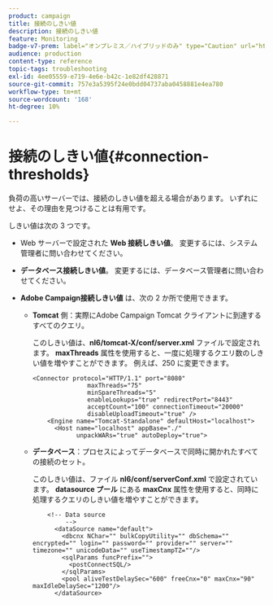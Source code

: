 ```yaml
---
product: campaign
title: 接続のしきい値
description: 接続のしきい値
feature: Monitoring
badge-v7-prem: label="オンプレミス／ハイブリッドのみ" type="Caution" url="https://experienceleague.adobe.com/docs/campaign-classic/using/installing-campaign-classic/architecture-and-hosting-models/hosting-models-lp/hosting-models.html?lang=ja" tooltip="オンプレミスデプロイメントとハイブリッドデプロイメントにのみ適用されます"
audience: production
content-type: reference
topic-tags: troubleshooting
exl-id: 4ee05559-e719-4e6e-b42c-1e82df428871
source-git-commit: 757e3a5395f24e0bdd04737aba0458881e4ea780
workflow-type: tm+mt
source-wordcount: '168'
ht-degree: 10%

---
```


# 接続のしきい値{#connection-thresholds}



負荷の高いサーバーでは、接続のしきい値を超える場合があります。 いずれにせよ、その理由を見つけることは有用です。

しきい値は次の 3 つです。

* Web サーバーで設定された **Web 接続しきい値**。 変更するには、システム管理者に問い合わせてください。

* **データベース接続しきい値**。 変更するには、データベース管理者に問い合わせてください。

* **Adobe Campaign接続しきい値** は、次の 2 か所で使用できます。

   * **Tomcat** 側：実際にAdobe Campaign Tomcat クライアントに到達するすべてのクエリ。

     このしきい値は、**nl6/tomcat-X/conf/server.xml** ファイルで設定されます。 **maxThreads** 属性を使用すると、一度に処理するクエリ数のしきい値を増やすことができます。 例えば、250 に変更できます。

     ```
     <Connector protocol="HTTP/1.1" port="8080"
                    maxThreads="75"
                    minSpareThreads="5"
                    enableLookups="true" redirectPort="8443"
                    acceptCount="100" connectionTimeout="20000"
                    disableUploadTimeout="true" />
         <Engine name="Tomcat-Standalone" defaultHost="localhost">
           <Host name="localhost" appBase="./"
                 unpackWARs="true" autoDeploy="true">
     ```

   * **データベース**：プロセスによってデータベースで同時に開かれたすべての接続のセット。

     このしきい値は、ファイル **nl6/conf/serverConf.xml** で設定されています。 **datasource プール** にある **maxCnx** 属性を使用すると、同時に処理するクエリのしきい値を増やすことができます。

     ```
         <!-- Data source
              -->
           <dataSource name="default">
             <dbcnx NChar="" bulkCopyUtility="" dbSchema="" encrypted="" login="" password="" provider="" server="" timezone="" unicodeData="" useTimestampTZ=""/>
             <sqlParams funcPrefix="">
               <postConnectSQL/>
             </sqlParams>
             <pool aliveTestDelaySec="600" freeCnx="0" maxCnx="90" maxIdleDelaySec="1200"/>
           </dataSource>
     ```

